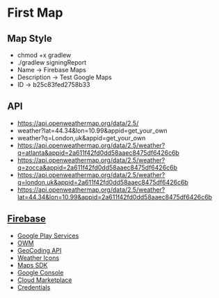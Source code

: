 # First Map

## Map Style

- chmod +x gradlew
- ./gradlew signingReport
- Name -> Firebase Maps
- Description -> Test Google Maps
- ID -> b25c83fed2758b33

## API

- https://api.openweathermap.org/data/2.5/
- weather?lat=44.34&lon=10.99&appid=get_your_own
- weather?q=London,uk&appid=get_your_own
- https://api.openweathermap.org/data/2.5/weather?q=atlanta&appid=2a611f42fd0dd58aaec8475df6426c6b
- https://api.openweathermap.org/data/2.5/weather?q=zocca&appid=2a611f42fd0dd58aaec8475df6426c6b
- https://api.openweathermap.org/data/2.5/weather?q=london,uk&appid=2a611f42fd0dd58aaec8475df6426c6b
- https://api.openweathermap.org/data/2.5/weather?lat=44.34&lon=10.99&appid=2a611f42fd0dd58aaec8475df6426c6b

## [Firebase](https://console.firebase.google.com/u/0/project/firstmap-54770/overview)

- [Google Play Services](https://developer.android.com/studio/intro/update#sdk-manager)
- [OWM](https://openweathermap.org/)
- [GeoCoding API](https://openweathermap.org/api/geocoding-api)
- [Weather Icons](https://openweathermap.org/weather-conditions)
- [Maps SDK](https://developers.google.com/maps/documentation/android-sdk/overview)
- [Google Console](https://console.cloud.google.com/welcome?pli=1&project=bitrisedemo-8ffc6)
- [Cloud Marketplace](https://console.cloud.google.com/marketplace)
- [Credentials](https://console.cloud.google.com/apis/credentials?project=bitrisedemo-8ffc6)
